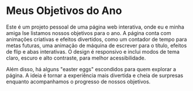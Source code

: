 # Meus Objetivos do Ano

Este é um projeto pessoal de uma página web interativa, onde eu e minha amiga Ise listamos nossos objetivos para o ano. A página conta com animações criativas e efeitos divertidos, como um contador de tempo para metas futuras, uma animação de máquina de escrever para o título, efeitos de flip e abas interativas. O design é responsivo e inclui modos de tema claro, escuro e alto contraste, para melhor acessibilidade.

Além disso, há alguns "easter eggs" escondidos para quem explorar a página. A ideia é tornar a experiência mais divertida e cheia de surpresas enquanto acompanhamos o progresso de nossos objetivos.
